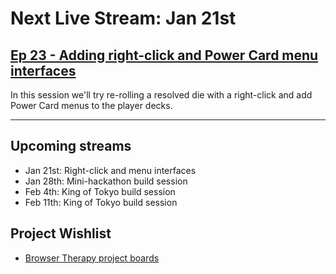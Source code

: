 # Next Live Stream: Jan 21st
## [Ep 23 - Adding right-click and Power Card menu interfaces](/blog/browser-therapy-e23)

In this session we'll try re-rolling a resolved die with a right-click and add Power Card menus to the player decks.

---

## Upcoming streams
- Jan 21st: Right-click and menu interfaces
- Jan 28th: Mini-hackathon build session
- Feb 4th: King of Tokyo build session
- Feb 11th: King of Tokyo build session

## Project Wishlist
- [Browser Therapy project boards](https://github.com/orgs/browsertherapy/projects)
